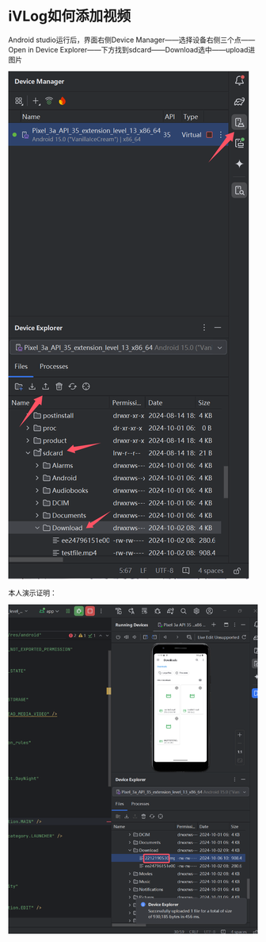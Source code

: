 # iVLog如何添加视频

Android studio运行后，界面右侧Device Manager——选择设备右侧三个点——Open in Device Explorer——下方找到sdcard——Download选中——upload进图片

![使用说明](img/使用说明.png)

本人演示证明：

![image-20241006185836415](img/image-20241006185836415.png)
